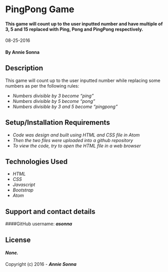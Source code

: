 # PingPong Game
#### This game will count up to the user inputted number and have multiple of 3, 5 and 15 replaced with Ping, Pong and PingPong respectively.
08-25-2016

#### By **Annie Sonna**

## Description
This game will count up to the user inputted number while replacing some numbers as per the following rules:
* _Numbers divisible by 3 become “ping”_
* _Numbers divisible by 5 become “pong”_
* _Numbers divisible by 3 and 5 become “pingpong”_

## Setup/Installation Requirements
* _Code was design and built using HTML and CSS file in Atom_
* _Then the two files were uploaded into a github repository_
* _To view the code, try to open the HTML file in a web browser_ 

## Technologies Used
* _HTML_
* _CSS_
* _Javascript_
* _Bootstrap_
* _Atom_

## Support and contact details

####GitHub username: _**asonna**_

## License

#### *None.*

Copyright (c) 2016 - **_Annie Sonna_**
